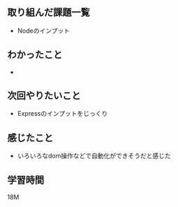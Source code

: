 ## 取り組んだ課題一覧

- Nodeのインプット

## わかったこと

- 

## 次回やりたいこと

- Expressのインプットをじっくり

## 感じたこと

- いろいろなdom操作などで自動化ができそうだと感じた
## 学習時間

18M

